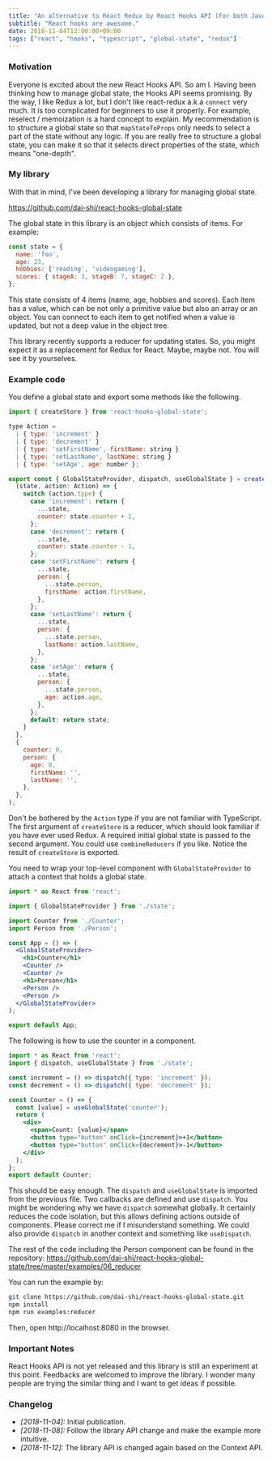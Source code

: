 ```yaml
---
title: "An alternative to React Redux by React Hooks API (For both JavaScript and TypeScript)"
subtitle: "React hooks are awesome."
date: 2018-11-04T12:00:00+09:00
tags: ["react", "hooks", "typescript", "global-state", "redux"]
---
```


### Motivation

Everyone is excited about the new React Hooks API. So am I. Having been thinking how to manage global state, the Hooks API seems promising. By the way, I like Redux a lot, but I don't like react-redux a.k.a `connect` very much. It is too complicated for beginners to use it properly. For example, reselect / memoization is a hard concept to explain. My recommendation is to structure a global state so that `mapStateToProps` only needs to select a part of the state without any logic. If you are really free to structure a global state, you can make it so that it selects direct properties of the state, which means "one-depth".

### My library

With that in mind, I've been developing a library for managing global state.

https://github.com/dai-shi/react-hooks-global-state

The global state in this library is an object which consists of items. For example:

```javascript
const state = {
  name: 'foo',
  age: 23,
  hobbies: ['reading', 'videogaming'],
  scores: { stageA: 3, stageB: 7, stageC: 2 },
};
```

This state consists of 4 items (name, age, hobbies and scores). Each item has a value, which can be not only a primitive value but also an array or an object. You can connect to each item to get notified when a value is updated, but not a deep value in the object tree.

This library recently supports a reducer for updating states. So, you might expect it as a replacement for Redux for React. Maybe, maybe not. You will see it by yourselves.

### Example code

You define a global state and export some methods like the following.

```javascript
import { createStore } from 'react-hooks-global-state';

type Action =
  | { type: 'increment' }
  | { type: 'decrement' }
  | { type: 'setFirstName', firstName: string }
  | { type: 'setLastName', lastName: string }
  | { type: 'setAge', age: number };

export const { GlobalStateProvider, dispatch, useGlobalState } = createStore(
  (state, action: Action) => {
    switch (action.type) {
      case 'increment': return {
        ...state,
        counter: state.counter + 1,
      };
      case 'decrement': return {
        ...state,
        counter: state.counter - 1,
      };
      case 'setFirstName': return {
        ...state,
        person: {
          ...state.person,
          firstName: action.firstName,
        },
      };
      case 'setLastName': return {
        ...state,
        person: {
          ...state.person,
          lastName: action.lastName,
        },
      };
      case 'setAge': return {
        ...state,
        person: {
          ...state.person,
          age: action.age,
        },
      };
      default: return state;
    }
  },
  {
    counter: 0,
    person: {
      age: 0,
      firstName: '',
      lastName: '',
    },
  },
);
```

Don't be bothered by the `Action` type if you are not familiar with TypeScript. The first argument of `createStore` is a reducer, which should look familiar if you have ever used Redux. A required initial global state is passed to the second argument. You could use `combineReducers` if you like. Notice the result of `createStore` is exported.

You need to wrap your top-level component with `GlobalStateProvider` to attach a context that holds a global state.

```jsx
import * as React from 'react';

import { GlobalStateProvider } from './state';

import Counter from './Counter';
import Person from './Person';

const App = () => (
  <GlobalStateProvider>
    <h1>Counter</h1>
    <Counter />
    <Counter />
    <h1>Person</h1>
    <Person />
    <Person />
  </GlobalStateProvider>
);

export default App;
```

The following is how to use the counter in a component.

```jsx
import * as React from 'react';
import { dispatch, useGlobalState } from './state';

const increment = () => dispatch({ type: 'increment' });
const decrement = () => dispatch({ type: 'decrement' });

const Counter = () => {
  const [value] = useGlobalState('counter');
  return (
    <div>
      <span>Count: {value}</span>
      <button type="button" onClick={increment}>+1</button>
      <button type="button" onClick={decrement}>-1</button>
    </div>
  );
};
export default Counter;
```

This should be easy enough. The `dispatch` and `useGlobalState` is imported from the previous file. Two callbacks are defined and use `dispatch`. You might be wondering why we have `dispatch` somewhat globally. It certainly reduces the code isolation, but this allows defining actions outside of components. Please correct me if I misunderstand something. We could also provide `dispatch` in another context and something like `useDispatch`.

The rest of the code including the Person component can be found in the repository: https://github.com/dai-shi/react-hooks-global-state/tree/master/examples/06_reducer

You can run the example by:

```bash
git clone https://github.com/dai-shi/react-hooks-global-state.git
npm install
npm run examples:reducer
```

Then, open http://localhost:8080 in the browser.

### Important Notes

React Hooks API is not yet released and this library is still an experiment at this point. Feedbacks are welcomed to improve the library. I wonder many people are trying the similar thing and I want to get ideas if possible.

### Changelog

- _[2018-11-04]:_ Initial publication.
- _[2018-11-08]:_ Follow the library API change and make the example more intuitive.
- _[2018-11-12]:_ The library API is changed again based on the Context API.

